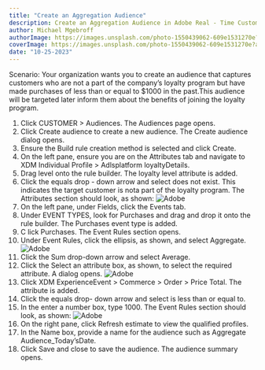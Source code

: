 ```yaml
---
title: "Create an Aggregation Audience"
description: Create an Aggregation Audience in Adobe Real - Time Customer Data.
author: Michael Mgebroff
authorImage: https://images.unsplash.com/photo-1550439062-609e1531270e?auto=format&fit=crop&q=80&w=3540&ixlib=rb-4.0.3&ixid=M3wxMjA3fDB8MHxwaG90by1wYWdlfHx8fGVufDB8fHx8fA%3D%3D
coverImage: https://images.unsplash.com/photo-1550439062-609e1531270e?auto=format&fit=crop&q=80&w=3540&ixlib=rb-4.0.3&ixid=M3wxMjA3fDB8MHxwaG90by1wYWdlfHx8fGVufDB8fHx8fA%3D%3D
date: "10-25-2023"
---
```


Scenario: Your organization wants you to create an audience that captures customers who are not a part of the company’s loyalty program but have made purchases of less than or equal to $1000 in the past.This audience will be targeted later inform them about the benefits of joining the loyalty program.

1. Click CUSTOMER > Audiences. The Audiences page opens.
2. Click Create audience to create a new audience. The Create audience dialog opens.
3. Ensure the Build rule creation method is selected and click Create.
4. On the left pane, ensure you are on the Attributes tab and navigate to XDM Individual Profile > Adlsplatform loyaltyDetails.
5. Drag level onto the rule builder. The loyalty level attribute is added.
6. Click the equals drop - down arrow and select does not exist. This indicates the target customer is nota part of the loyalty program. The Attributes section should look, as shown:
   ![Adobe](/images/segments/segments28.png "Create an Aggregation Audience")
7. On the left pane, under Fields, click the Events tab.
8. Under EVENT TYPES, look for Purchases and drag and drop it onto the rule builder. The Purchases event type is added.
9. C lick Purchases. The Event Rules section opens.
10. Under Event Rules, click the ellipsis, as shown, and select Aggregate.
    ![Adobe](/images/segments/segments29.png "Create an Aggregation Audience")
11. Click the Sum drop-down arrow and select Average.
12. Click the Select an attribute box, as shown, to select the required attribute. A dialog opens.
    ![Adobe](/images/segments/segments30.png "Create an Aggregation Audience")
13. Click XDM ExperienceEvent > Commerce > Order > Price Total. The attribute is added.
14. Click the equals drop- down arrow and select is less than or equal to.
15. In the enter a number box, type 1000. The Event Rules section should look, as shown:
    ![Adobe](/images/segments/segments31.png "Create an Aggregation Audience")
16. On the right pane, click Refresh estimate to view the qualified profiles.
17. In the Name box, provide a name for the audience such as Aggregate Audience_Today’sDate.
18. Click Save and close to save the audience. The audience summary opens.
